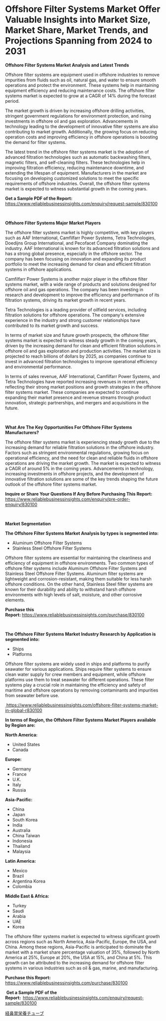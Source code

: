 <p><h1>Offshore Filter Systems Market Offer Valuable Insights into Market Size, Market Share, Market Trends, and Projections Spanning from 2024 to 2031</h1></p><p><strong>Offshore Filter Systems Market Analysis and Latest Trends</strong></p>
<p><p>Offshore filter systems are equipment used in offshore industries to remove impurities from fluids such as oil, natural gas, and water to ensure smooth operations and protect the environment. These systems help in maintaining equipment efficiency and reducing maintenance costs. The offshore filter systems market is expected to grow at a CAGR of 14% during the forecast period.</p><p>The market growth is driven by increasing offshore drilling activities, stringent government regulations for environment protection, and rising investments in offshore oil and gas exploration. Advancements in technology leading to the development of innovative filter systems are also contributing to market growth. Additionally, the growing focus on reducing operation costs and improving efficiency in offshore operations is boosting the demand for filter systems.</p><p>The latest trend in the offshore filter systems market is the adoption of advanced filtration technologies such as automatic backwashing filters, magnetic filters, and self-cleaning filters. These technologies help in improving filtration efficiency, reducing maintenance downtime, and extending the lifespan of equipment. Manufacturers in the market are focusing on developing customized solutions to meet the specific requirements of offshore industries. Overall, the offshore filter systems market is expected to witness substantial growth in the coming years.</p></p>
<p><strong>Get a Sample PDF of the Report:&nbsp;</strong> <a href="https://www.reliablebusinessinsights.com/enquiry/request-sample/830100">https://www.reliablebusinessinsights.com/enquiry/request-sample/830100</a></p>
<p>&nbsp;</p>
<p><strong>Offshore Filter Systems Major Market Players</strong></p>
<p><p>The offshore filter systems market is highly competitive, with key players such as AAF International, Camfilfarr Power Systems, Tetra Technologies, Doedijns Group International, and Pecofacet Company dominating the industry. AAF International is known for its advanced filtration solutions and has a strong global presence, especially in the offshore sector. The company has been focusing on innovation and expanding its product portfolio to meet the increasing demand for clean and efficient filtration systems in offshore applications.</p><p>Camfilfarr Power Systems is another major player in the offshore filter systems market, with a wide range of products and solutions designed for offshore oil and gas operations. The company has been investing in research and development to improve the efficiency and performance of its filtration systems, driving its market growth in recent years.</p><p>Tetra Technologies is a leading provider of oilfield services, including filtration solutions for offshore operations. The company's extensive experience in the industry and strong customer relationships have contributed to its market growth and success.</p><p>In terms of market size and future growth prospects, the offshore filter systems market is expected to witness steady growth in the coming years, driven by the increasing demand for clean and efficient filtration solutions in offshore oil and gas exploration and production activities. The market size is projected to reach billions of dollars by 2025, as companies continue to invest in advanced filtration technologies to improve operational efficiency and environmental performance.</p><p>In terms of sales revenue, AAF International, Camfilfarr Power Systems, and Tetra Technologies have reported increasing revenues in recent years, reflecting their strong market positions and growth strategies in the offshore filter systems market. These companies are expected to continue expanding their market presence and revenue streams through product innovation, strategic partnerships, and mergers and acquisitions in the future.</p></p>
<p>&nbsp;</p>
<p><strong>What Are The Key Opportunities For Offshore Filter Systems Manufacturers?</strong></p>
<p><p>The offshore filter systems market is experiencing steady growth due to the increasing demand for reliable filtration solutions in the offshore industry. Factors such as stringent environmental regulations, growing focus on operational efficiency, and the need for clean and reliable fluids in offshore operations are driving the market growth. The market is expected to witness a CAGR of around 5% in the coming years. Advancements in technology, increasing investments in offshore projects, and the development of innovative filtration solutions are some of the key trends shaping the future outlook of the offshore filter systems market.</p></p>
<p><strong>Inquire or Share Your Questions If Any Before Purchasing This Report:</strong> <a href="https://www.reliablebusinessinsights.com/enquiry/pre-order-enquiry/830100">https://www.reliablebusinessinsights.com/enquiry/pre-order-enquiry/830100</a></p>
<p>&nbsp;</p>
<p><strong>Market Segmentation</strong></p>
<p><strong>The Offshore Filter Systems Market Analysis by types is segmented into:</strong></p>
<p><ul><li>Aluminum Offshore Filter Systems</li><li>Stainless Steel Offshore Filter Systems</li></ul></p>
<p><p>Offshore filter systems are essential for maintaining the cleanliness and efficiency of equipment in offshore environments. Two common types of offshore filter systems include Aluminum Offshore Filter Systems and Stainless Steel Offshore Filter Systems. Aluminum filter systems are lightweight and corrosion-resistant, making them suitable for less harsh offshore conditions. On the other hand, Stainless Steel filter systems are known for their durability and ability to withstand harsh offshore environments with high levels of salt, moisture, and other corrosive elements.</p></p>
<p><strong>Purchase this Report:&nbsp;</strong><a href="https://www.reliablebusinessinsights.com/purchase/830100">https://www.reliablebusinessinsights.com/purchase/830100</a></p>
<p>&nbsp;</p>
<p><strong>The Offshore Filter Systems Market Industry Research by Application is segmented into:</strong></p>
<p><ul><li>Ships</li><li>Platforms</li></ul></p>
<p><p>Offshore filter systems are widely used in ships and platforms to purify seawater for various applications. Ships require filter systems to ensure clean water supply for crew members and equipment, while offshore platforms use them to treat seawater for different operations. These filter systems play a crucial role in maintaining the efficiency and safety of maritime and offshore operations by removing contaminants and impurities from seawater before use.</p></p>
<p><a href="https://www.reliablebusinessinsights.com/offshore-filter-systems-market-in-global-r830100">&nbsp;https://www.reliablebusinessinsights.com/offshore-filter-systems-market-in-global-r830100</a></p>
<p><strong>In terms of Region, the Offshore Filter Systems Market Players available by Region are:</strong></p>
<p>
    <p> <strong> North America: </strong>
        <ul>
            <li>United States</li>
            <li>Canada</li>
        </ul>
        </p> 
    <p> <strong> Europe: </strong>
        <ul>
            <li>Germany</li>
            <li>France</li>
            <li>U.K.</li>
            <li>Italy</li>
            <li>Russia</li>
        </ul>
        </p> 
    <p> <strong> Asia-Pacific: </strong>
        <ul>
            <li>China</li>
            <li>Japan</li>
            <li>South Korea</li>
            <li>India</li>
            <li>Australia</li>
            <li>China Taiwan</li>
            <li>Indonesia</li>
            <li>Thailand</li>
            <li>Malaysia</li>
        </ul>
        </p> 
    <p> <strong> Latin America: </strong>
        <ul>
            <li>Mexico</li>
            <li>Brazil</li>
            <li>Argentina Korea</li>
            <li>Colombia</li>
        </ul>
        </p> 
    <p> <strong> Middle East & Africa: </strong>
        <ul>
            <li>Turkey</li>
            <li>Saudi</li>
            <li>Arabia</li>
            <li>UAE</li>
            <li>Korea</li>
        </ul>
    </p>
    </p>
<p><p>The offshore filter systems market is expected to witness significant growth across regions such as North America, Asia-Pacific, Europe, the USA, and China. Among these regions, Asia-Pacific is anticipated to dominate the market with a market share percentage valuation of 35%, followed by North America at 25%, Europe at 20%, the USA at 15%, and China at 5%. This growth can be attributed to the increasing demand for offshore filter systems in various industries such as oil & gas, marine, and manufacturing.</p></p>
<p><strong>Purchase this Report: </strong><a href="https://www.reliablebusinessinsights.com/purchase/830100">https://www.reliablebusinessinsights.com/purchase/830100</a></p>
<p>&nbsp;<strong>Get a Sample PDF of the Report:&nbsp;&nbsp;</strong><a href="https://www.reliablebusinessinsights.com/enquiry/request-sample/830100">https://www.reliablebusinessinsights.com/enquiry/request-sample/830100</a></p>
<p><strong></strong></p>
<p><p><a href="https://github.com/tubbs463/Market-Research-Report-List-2/blob/main/1569974126913.md">経鼻胃栄養チューブ</a></p></p>